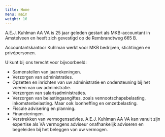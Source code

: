```yaml
---
title: Home
menu: main
weight: 10
---
```

A.E.J. Kuhlman AA VA is 25 jaar geleden gestart als MKB-accountant in Amstelveen en heeft zich gevestigd op de Rembrandtweg 665 B.

Accountantskantoor Kuhlman werkt voor MKB bedrijven, stichtingen en privépersonen.

U kunt bij ons terecht voor bijvoorbeeld:

* Samenstellen van jaarrekeningen.
* Verzorgen van administraties.
* Opzetten en inrichten van uw administratie en ondersteuning bij het voeren van uw administratie.
* Verzorgen van salarisadministraties.
* Verzorgen van belastingaangiftes, zoals vennootschapsbelasting, inkomstenbelasting. Maar ook loonheffing en omzetbelasting.
* Fiscale advisering en planning.
* Financieringen.
* Verstrekken van vermogensadvies. A.E.J. Kuhlman AA VA kan vanuit zijn expertise als VA vermogens adviseur onafhankelijk adviseren en begeleiden bij het beleggen van uw vermogen.